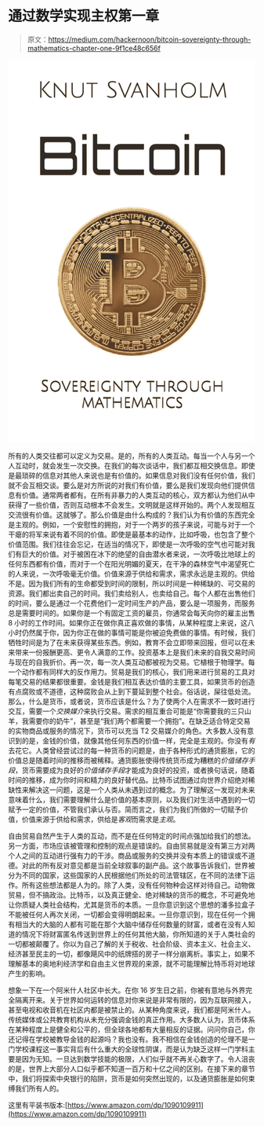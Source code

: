 # 通过数学实现主权第一章

> 原文：<https://medium.com/hackernoon/bitcoin-sovereignty-through-mathematics-chapter-one-9f1ce48c656f>

![](img/36e2b23b5b761cc6a07395bd33e15dba.png)

所有的人类交往都可以定义为交易。是的，所有的人类互动。每当一个人与另一个人互动时，就会发生一次交换。在我们的每次谈话中，我们都互相交换信息。即使是最琐碎的信息对其他人来说也是有价值的。如果信息对我们没有任何价值，我们就不会互相交谈。要么是对方所说的对我们有价值，要么是我们发现向他们提供信息有价值。通常两者都有。在所有非暴力的人类互动的核心，双方都认为他们从中获得了一些价值，否则互动根本不会发生。文明就是这样开始的。两个人发现相互交流很有价值。这就够了。那么价值是由什么构成的？我们认为有价值的东西完全是主观的。例如，一个安慰性的拥抱，对于一个两岁的孩子来说，可能与对于一个干瘪的将军来说有着不同的价值。即使是最基本的动作，比如呼吸，也包含了整个价值范围。我们往往会忘记，在适当的情况下，即使是一次呼吸的空气也可能对我们有巨大的价值。对于被困在冰下的绝望的自由潜水者来说，一次呼吸比地球上的任何东西都有价值，而对于一个在阳光明媚的夏天，在干净的森林空气中渴望死亡的人来说，一次呼吸毫无价值。价值来源于供给和需求，需求永远是主观的。供给不是。因为我们所有的生命都受到时间的限制，所以时间是一种稀缺的、可交易的资源。我们都出卖自己的时间。我们卖给别人，也卖给自己。每个人都在出售他们的时间，要么是通过一个花费他们一定时间生产的产品，要么是一项服务，而服务总是需要时间的。如果你是一个有固定工资的雇员，你通常会每天向你的雇主出售 8 小时的工作时间。如果你正在做你真正喜欢做的事情，从某种程度上来说，这八小时仍然属于你，因为你正在做的事情可能是你被迫免费做的事情。有时候，我们牺牲时间是为了在未来获得某些东西。例如，教育不会立即带来回报，但可以在未来带来一份报酬更高、更令人满意的工作。投资基本上是我们未来的自我交易时间与现在的自我折价。再一次，每一次人类互动都被视为交易。它植根于物理学。每一个动作都有同样大的反作用力。贸易是我们的核心，我们用来进行贸易的工具对每笔交易的结果都很重要。金钱是我们相互表达价值的主要工具，如果货币的创造有点腐败或不道德，这种腐败会从上到下蔓延到整个社会。俗话说，屎往低处流。那么，什么是货币，或者说，货币应该是什么？为了使两个人在需求不一致时进行交互，需要一个*交换媒介*来执行交易。需求的相互重合可能是“你需要我的三只山羊，我需要你的奶牛”，甚至是“我们两个都需要一个拥抱”。在缺乏适合特定交易的实物商品或服务的情况下，货币可以充当 T2 交易媒介的角色。大多数人没有意识到的是，金钱的价值，就像其他任何东西的价值一样，完全是主观的。你没有*有*去花它。人类曾经尝试过的每一种货币的问题是，由于各种形式的通货膨胀，它的价值总是随着时间的推移而被稀释。通货膨胀使得传统货币成为糟糕的*价值储存手段*，货币需要成为良好的*价值储存手段*才能成为良好的投资，或者换句话说，随着时间的推移，成为你时间和精力的良好替代品。比特币试图通过向世界介绍绝对稀缺性来解决这一问题，这是一个人类从未遇到过的概念。为了理解这一发现对未来意味着什么，我们需要理解什么是价值的基本原则，以及我们对生活中遇到的一切赋予一定的价值，不管我们承认与否。简而言之，我们为我们所做的一切赋予价值，价值来源于供给和需求，供给是*客观*而需求是*主观*。

自由贸易自然产生于人类的互动，而不是在任何特定的时间点强加给我们的想法。另一方面，市场应该被管理和控制的观点是错误的。自由贸易就是没有第三方对两个人之间的互动进行强有力的干涉。商品或服务的交换并没有本质上的错误或不道德。对此的所有反对意见都是当前全球叙事的副产品。这个故事告诉我们，世界被分为不同的国家，这些国家的人民根据他们所处的司法管辖区，在不同的法律下运作。所有这些想法都是人为的。除了人类，没有任何物种会这样对待自己。动物做贸易，但不搞政治。比特币，以及真正健全、绝对稀缺的货币的概念，不可避免地让你质疑人类社会结构，尤其是货币的本质。一旦你意识到这个思想的潘多拉盒子不能被任何人再次关闭，一切都会变得明朗起来。一旦你意识到，现在任何一个拥有相当大的大脑的人都有可能在那个大脑中储存任何数量的财富，或者在没有人知道的情况下将财富匿名传送到世界上的任何其他大脑，你所知道的关于人类社会的一切都被颠覆了。你以为自己了解的关于税收、社会阶级、资本主义、社会主义、经济甚至民主的一切，都像飓风中的纸牌搭的房子一样分崩离析。事实上，如果不理解基本的奥地利经济学和自由主义世界观的来源，就不可能理解比特币将对地球产生的影响。

想象一下在一个阿米什人社区中长大。在你 16 岁生日之前，你被有意地与外界完全隔离开来。关于世界如何运转的信息对你来说是非常有限的，因为互联网接入，甚至电视和收音机在社区内都是被禁止的。从某种角度来说，我们都是阿米什人。传统媒体或公共教育机构从未充分强调金钱的真正作用。大多数人认为，货币体系在某种程度上是健全和公平的，但全球各地都有大量相反的证据。问问你自己，你还记得在学校被教导金钱的起源吗？我也没有。我不相信在金钱创造的伦理不是一门学校课程这一事实背后有什么重大的全球性阴谋，而是认为缺乏这样一门学科主要是因为无知。一旦达到数学技能的极限，人们似乎就不再关心数字了。令人沮丧的是，世界上大部分人口似乎都不知道一百万和十亿之间的区别。在接下来的章节中，我们将探索中央银行的陷阱，货币是如何突然出现的，以及通货膨胀是如何束缚我们所有人的。

这里有平装书版本:[https://www.amazon.com/dp/1090109911](https://www.amazon.com/dp/1090109911)